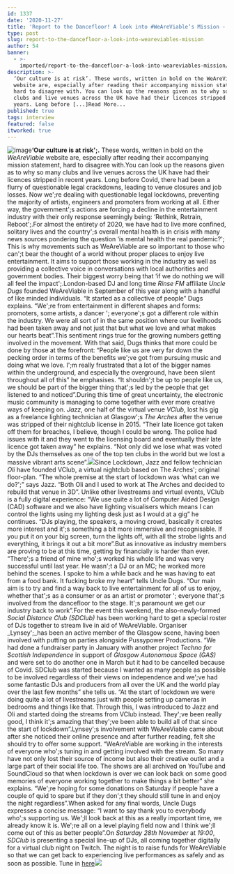 ```yaml
---
id: 1337
date: '2020-11-27'
title: 'Report to the Dancefloor! A look into #WeAreViable’s Mission - Loose Lips'
type: post
slug: report-to-the-dancefloor-a-look-into-weareviables-mission
author: 54
banner:
  - >-
    imported/report-to-the-dancefloor-a-look-into-weareviables-mission/image1337.jpeg
description: >-
  ‘Our culture is at risk’. These words, written in bold on the WeAreViable
  website are, especially after reading their accompanying mission statement,
  hard to disagree with. You can look up the reasons given as to why so many
  clubs and live venues across the UK have had their licences stripped in recent
  years. Long before [...]Read More...
published: true
tags: interview
featured: false
itworked: true
---
```

![image](../imported/report-to-the-dancefloor-a-look-into-weareviables-mission/image1337.jpeg)**‘Our culture is at risk';.** These words, written in bold on the _WeAreViable_ website are, especially after reading their accompanying mission statement, hard to disagree with.You can look up the reasons given as to why so many clubs and live venues across the UK have had their licences stripped in recent years. Long before Covid, there had been a flurry of questionable legal crackdowns, leading to venue closures and job losses. Now we';re dealing with questionable legal lockdowns, preventing the majority of artists, engineers and promoters from working at all. Either way, the government';s actions are forcing a decline in the entertainment industry with their only response seemingly being: ‘Rethink, Retrain, Reboot';.For almost the entirety of 2020, we have had to live more confined, solitary lives and the country';s overall mental health is in crisis with many news sources pondering the question ‘is mental health the real pandemic?'; This is why movements such as WeAreViable are so important to those who can';t bear the thought of a world without proper places to enjoy live entertainment. It aims to support those working in the industry as well as providing a collective voice in conversations with local authorities and government bodies. Their biggest worry being that ‘if we do nothing we will all feel the impact';.London-based DJ and long time _Rinse FM_ affiliate _Uncle Dugs_ founded WeAreViable in September of this year along with a handful of like minded individuals. “It started as a collective of people” Dugs explains. “We';re from entertainment in different shapes and forms: promoters, some artists, a dancer '; everyone';s got a different role within the industry. We were all sort of in the same position where our livelihoods had been taken away and not just that but what we love and what makes our hearts beat”.This sentiment rings true for the growing numbers getting involved in the movement. With that said, Dugs thinks that more could be done by those at the forefront: “People like us are very far down the pecking order in terms of the benefits we';ve got from pursuing music and doing what we love. I';m really frustrated that a lot of the bigger names within the underground, and especially the overground, have been silent throughout all of this” he emphasises. “It shouldn';t be up to people like us, we should be part of the bigger thing that';s led by the people that get listened to and noticed”.During this time of great uncertainty, the electronic music community is managing to come together with ever more creative ways of keeping on. _Jazz_, one half of the virtual venue _VClub_, lost his gig as a freelance lighting technician at Glasgow';s _The Arches_ after the venue was stripped of their nightclub license in 2015. “Their late licence got taken off them for breaches, I believe, though I could be wrong. The police had issues with it and they went to the licensing board and eventually their late licence got taken away” he explains. “Not only did we lose what was voted by the DJs themselves as one of the top ten clubs in the world but we lost a massive vibrant arts scene”.![](/wp-content/uploads/live/img/wysiwyg/5fc12b4ee8e63.jpg)Since Lockdown, Jazz and fellow technician _Oli_ have founded VClub, a virtual nightclub based on The Arches'; original floor-plan. “The whole premise at the start of lockdown was ‘what can we do?';” says Jazz. “Both Oli and I used to work at The Arches and decided to rebuild that venue in 3D”. Unlike other livestreams and virtual events, VClub is a fully digital experience: “We use quite a lot of Computer Aided Design (CAD) software and we also have lighting visualisers which means I can control the lights using my lighting desk just as I would at a gig” he continues. “DJs playing, the speakers, a moving crowd, basically it creates more interest and it';s something a bit more immersive and recognisable. If you put it on your big screen, turn the lights off, with all the strobe lights and everything, it brings it out a bit more”.But as innovative as industry members are proving to be at this time, getting by financially is harder than ever. “There';s a friend of mine who';s worked his whole life and was very successful until last year. He wasn';t a DJ or an MC; he worked more behind the scenes. I spoke to him a while back and he was having to eat from a food bank. It fucking broke my heart” tells Uncle Dugs. “Our main aim is to try and find a way back to live entertainment for all of us to enjoy, whether that';s as a consumer or as an artist or promoter '; everyone that';s involved from the dancefloor to the stage. It';s paramount we get our industry back to work”.For the event this weekend, the also-newly-formed _Social Distance Club (SDClub)_ has been working hard to get a special roster of DJs together to stream live in aid of WeAreViable. Organiser _Lynsey';_has been an active member of the Glasgow scene, having been involved with putting on parties alongside Pussypower Productions. “We had done a fundraiser party in January with another project _Techno for Scottish Independence_ in support of _Glasgow Autonomous Space (GAS)_ and were set to do another one in March but it had to be cancelled because of Covid. SDClub was started because I wanted as many people as possible to be involved regardless of their views on independence and we';ve had some fantastic DJs and producers from all over the UK and the world play over the last few months” she tells us. “At the start of lockdown we were doing quite a lot of livestreams just with people setting up cameras in bedrooms and things like that. Through this, I was introduced to Jazz and Oli and started doing the streams from VClub instead. They';ve been really good, I think it';s amazing that they';ve been able to build all of that since the start of lockdown”.Lynsey';s involvement with WeAreViable came about after she noticed their online presence and after further reading, felt she should try to offer some support. “WeAreViable are working in the interests of everyone who';s tuning in and getting involved with the stream. So many have not only lost their source of income but also their creative outlet and a large part of their social life too. The shows are all archived on YouTube and SoundCloud so that when lockdown is over we can look back on some good memories of everyone working together to make things a bit better” she explains. “We';re hoping for some donations on Saturday if people have a couple of quid to spare but if they don';t they should still tune in and enjoy the night regardless”.When asked for any final words, Uncle Dugs expresses a concise message: “I want to say thank you to everybody who';s supporting us. We';ll look back at this as a really important time, we already know it is. We';re all on a level playing field now and I think we';ll come out of this as better people”.On _Saturday 28th November_ at _19:00_, _SDClub_ is presenting a special line-up of DJs, all coming together digitally for a virtual club night on Twitch. The night is to raise funds for WeAreViable so that we can get back to experiencing live performances as safely and as soon as possible. Tune in [here](http://www.twitch.tv/veeclub)![](/wp-content/uploads/live/img/wysiwyg/5fc12c122d577.jpg)